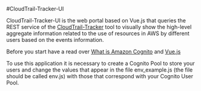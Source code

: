 #CloudTrail-Tracker-UI 

CloudTrail-Tracker-UI is the web portal based on Vue.js that queries the REST service of the [CloudTrail-Tracker](https://github.com/grycap/cloudtrail-tracker) tool to visually show the high-level aggregate information related to the use of resources in AWS by different users based on the events information.



Before you start have a read over [What is Amazon Cognito](http://docs.aws.amazon.com/cognito/latest/developerguide/what-is-amazon-cognito.html) and [Vue.js](https://vuejs.org/)




To use this application it is necessary to create a Cognito Pool to store your users and change the values that appear in the file env_example.js (the file should be called env.js) with those that correspond with your Cognito User Pool.